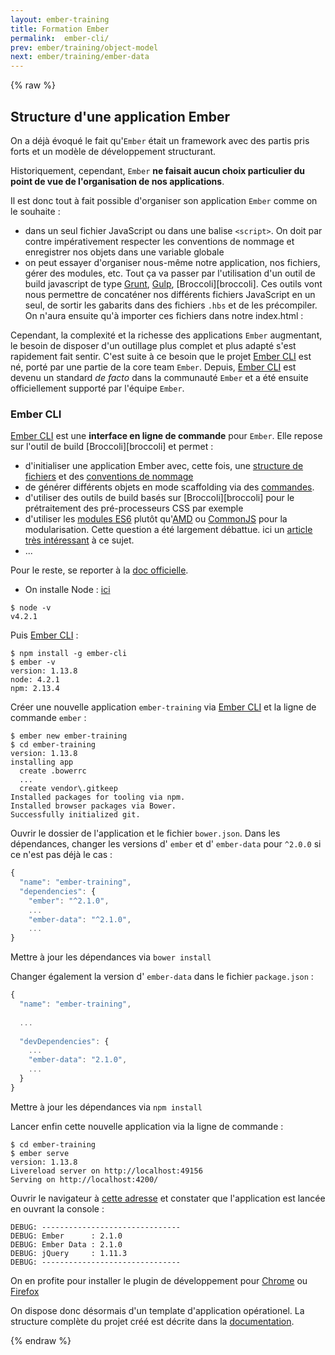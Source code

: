 ```yaml
---
layout: ember-training
title: Formation Ember
permalink:  ember-cli/
prev: ember/training/object-model
next: ember/training/ember-data
---
```


{% raw %}

## Structure d'une application Ember

On a déjà évoqué le fait qu'``Ember`` était un framework avec des partis pris forts et un modèle de développement structurant. 

Historiquement, cependant, ``Ember`` **ne faisait aucun choix particulier du point de vue de l'organisation de nos applications**.

Il est donc tout à fait possible d'organiser son application ``Ember`` comme on le souhaite : 

- dans un seul fichier JavaScript ou dans une balise `<script>`. On doit par contre impérativement respecter les conventions de 
  nommage et enregistrer nos objets dans une variable globale
- on peut essayer d'organiser nous-même notre application, nos fichiers, gérer des modules, etc. Tout ça va passer par l'utilisation 
  d'un outil de build javascript de type [Grunt](http://gruntjs.com/), [Gulp](http://gulpjs.com/), [Broccoli][broccoli]. 
  Ces outils vont nous permettre de concaténer nos différents fichiers JavaScript en un seul, de sortir les gabarits dans des fichiers
  `.hbs` et de les précompiler. On n'aura ensuite qu'à importer ces fichiers dans notre index.html :

Cependant, la complexité et la richesse des applications ``Ember`` augmentant, le besoin de disposer d'un outillage plus complet
et plus adapté s'est rapidement fait sentir. C'est suite à ce besoin que le projet [Ember CLI][ember-cli] est né, porté par une partie de la core team ``Ember``. Depuis, [Ember CLI][ember-cli] est
devenu un standard *de facto* dans la communauté ``Ember`` et a été ensuite officiellement supporté par l'équipe ``Ember``.

### Ember CLI

[Ember CLI][ember-cli] est une **interface en ligne de commande** pour ``Ember``. Elle repose
sur l'outil de build [Broccoli][broccoli] et permet : 

* d'initialiser une application Ember avec, cette fois, une [structure de fichiers][folder-layout] et des
  [conventions de nommage](http://www.ember-cli.com/#naming-conventions)
* de générer différents objets en mode scaffolding via des [commandes](http://www.ember-cli.com/#using-ember-cli).
* d'utiliser des outils de build basés sur [Broccoli][broccoli] pour le prétraitement des pré-processeurs CSS par exemple
* d'utiliser les [modules ES6](https://people.mozilla.org/~jorendorff/es6-draft.html) plutôt 
  qu'[AMD](http://en.wikipedia.org/wiki/Asynchronous_module_definition) ou 
  [CommonJS](http://en.wikipedia.org/wiki/CommonJS) pour la modularisation. Cette question a été
  largement débattue. ici un [article très intéressant](http://tomdale.net/2012/01/amd-is-not-the-answer/) à ce sujet.
* ...

Pour le reste, se reporter à la [doc officielle][ember-cli].


* On installe Node : [ici](https://nodejs.org/en/)
 
```console
$ node -v
v4.2.1
```

Puis [Ember CLI][ember-cli] : 

```console
$ npm install -g ember-cli
$ ember -v
version: 1.13.8
node: 4.2.1
npm: 2.13.4
```

Créer une nouvelle application ``ember-training`` via [Ember CLI][ember-cli] et la ligne de commande `ember` :

```console
$ ember new ember-training
$ cd ember-training
version: 1.13.8
installing app
  create .bowerrc
  ...
  create vendor\.gitkeep
Installed packages for tooling via npm.
Installed browser packages via Bower.
Successfully initialized git.
```

Ouvrir le dossier de l'application et le fichier ``bower.json``. Dans les dépendances, changer les versions 
d' ``ember`` et d' ``ember-data`` pour ``^2.0.0`` si ce n'est pas déjà le cas : 

```javascript
{
  "name": "ember-training",
  "dependencies": {
    "ember": "^2.1.0",
    ...
    "ember-data": "^2.1.0",
    ...
}
```

Mettre à jour les dépendances via ``bower install``

Changer également la version d' ``ember-data`` dans le fichier ``package.json`` : 

```javascript
{
  "name": "ember-training",
  
  ...
  
  "devDependencies": {
    ...
    "ember-data": "2.1.0",
    ...
  }
}
``` 

Mettre à jour les dépendances via ``npm install``

Lancer enfin cette nouvelle application via la ligne de commande : 

```console
$ cd ember-training
$ ember serve
version: 1.13.8
Livereload server on http://localhost:49156
Serving on http://localhost:4200/
```

Ouvrir le navigateur à [cette adresse](http://localhost:4200/) et constater que l'application est lancée en ouvrant la console :

```console
DEBUG: -------------------------------
DEBUG: Ember      : 2.1.0
DEBUG: Ember Data : 2.1.0
DEBUG: jQuery     : 1.11.3
DEBUG: -------------------------------
```

On en profite pour installer le plugin de développement pour [Chrome](https://chrome.google.com/webstore/detail/ember-inspector/bmdblncegkenkacieihfhpjfppoconhi)
ou [Firefox](https://addons.mozilla.org/fr/firefox/addon/ember-inspector/)

On dispose donc désormais d'un template d'application opérationel. La structure complète du projet créé est décrite dans la 
[documentation](folder-layout).

{% endraw %}

[ember]: http://emberjs.com
[ember-cli]: http://www.ember-cli.com/
[folder-layout]: http://www.ember-cli.com/user-guide/#folder-layout
[html-bars]: https://github.com/tildeio/htmlbars
[ember-data]: https://github.com/emberjs/data
